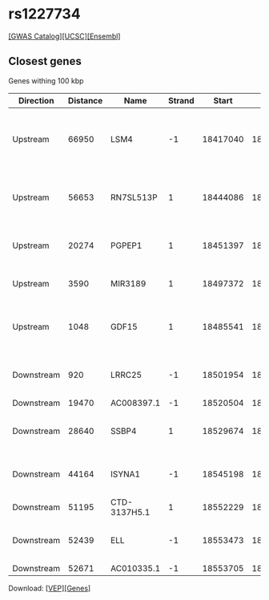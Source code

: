 # rs1227734

[[GWAS Catalog]](https://www.ebi.ac.uk/gwas/variants/rs1227734)[[UCSC]](https://genome.ucsc.edu/cgi-bin/hgTracks?position=chr19:18401034-18601034&addHighlight=hg19.chr19%3A123065528%2D123066028%23fcfcac&hgFind.matches=rs1227734&db=hg19)[[Ensembl]](https://grch37.ensembl.org/Homo_sapiens/Variation/Explore?r=19:18501034-18501034;v=rs1227734;vdb=variation)
## Closest genes

Genes withing 100 kbp

| Direction | Distance | Name | Strand | Start | End | Biotype | Description | ID |
| --------- | -------- | ---- | ------ | ----- | --- | ------- | ----------- | -- |
| Upstream | 66950 | LSM4 | -1 | 18417040 | 18434084 | protein_coding | LSM4 homolog, U6 small nuclear RNA associated (S. cerevisiae) [Source:HGNC Symbol;Acc:17259] | ENSG00000130520 |
| Upstream | 56653 | RN7SL513P | 1 | 18444086 | 18444381 | misc_RNA | RNA, 7SL, cytoplasmic 513, pseudogene [Source:HGNC Symbol;Acc:46529] | ENSG00000239821 |
| Upstream | 20274 | PGPEP1 | 1 | 18451397 | 18480760 | protein_coding | pyroglutamyl-peptidase I [Source:HGNC Symbol;Acc:13568] | ENSG00000130517 |
| Upstream | 3590 | MIR3189 | 1 | 18497372 | 18497444 | miRNA | microRNA 3189 [Source:HGNC Symbol;Acc:38307] | ENSG00000264175 |
| Upstream | 1048 | GDF15 | 1 | 18485541 | 18499986 | protein_coding | growth differentiation factor 15 [Source:HGNC Symbol;Acc:30142] | ENSG00000130513 |
| Downstream | 920 | LRRC25 | -1 | 18501954 | 18508427 | protein_coding | leucine rich repeat containing 25 [Source:HGNC Symbol;Acc:29806] | ENSG00000175489 |
| Downstream | 19470 | AC008397.1 | -1 | 18520504 | 18520592 | miRNA |  | ENSG00000221167 |
| Downstream | 28640 | SSBP4 | 1 | 18529674 | 18545372 | protein_coding | single stranded DNA binding protein 4 [Source:HGNC Symbol;Acc:15676] | ENSG00000130511 |
| Downstream | 44164 | ISYNA1 | -1 | 18545198 | 18549111 | protein_coding | inositol-3-phosphate synthase 1 [Source:HGNC Symbol;Acc:29821] | ENSG00000105655 |
| Downstream | 51195 | CTD-3137H5.1 | 1 | 18552229 | 18554407 | antisense |  | ENSG00000268199 |
| Downstream | 52439 | ELL | -1 | 18553473 | 18632937 | protein_coding | elongation factor RNA polymerase II [Source:HGNC Symbol;Acc:23114] | ENSG00000105656 |
| Downstream | 52671 | AC010335.1 | -1 | 18553705 | 18554469 | pseudogene |  | ENSG00000256989 |


Download: [[VEP]](rs1227734_vep.json.gz)[[Genes]](rs1227734_gene.json.gz)

